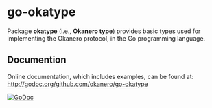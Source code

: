 # go-okatype

Package **okatype** (i.e., **Okanero type**) provides basic types used for implementing the Okanero protocol,
in the Go programming language.


## Documention

Online documentation, which includes examples, can be found at: http://godoc.org/github.com/okanero/go-okatype

[![GoDoc](https://godoc.org/github.com/okanero/go-okatype?status.svg)](https://godoc.org/github.com/okanero/go-okatype)
